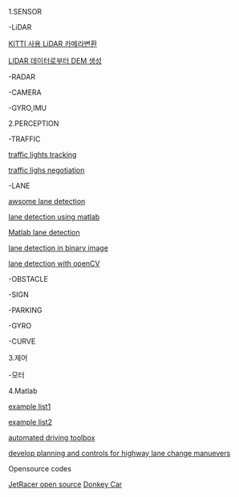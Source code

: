 1.SENSOR

  -LiDAR

  [KITTI 사용 LiDAR 카메라변환](https://darkpgmr.tistory.com/190)

  [LIDAR 데이터로부터 DEM 생성](https://docs.qgis.org/3.34/ko/docs/training_manual/forestry/basic_lidar.html)

  -RADAR
    
  -CAMERA
    
  -GYRO,IMU
    

2.PERCEPTION

  -TRAFFIC
  
  [traffic lights tracking](https://github.com/RomeroRodriguezD/Traffic-Lights-Tracking-and-Color-Detection-OpenCV)

  [traffic lighs negotiation](https://kr.mathworks.com/help/mpc/ug/traffic-light-negotiation.html)
  
  -LANE
  
  [awsome lane detection](https://docs.qgis.org/3.34/ko/docs/training_manual/forestry/basic_lidar.html)

  [lane detection using matlab](https://github.com/ysshah95/Lane-Detection-using-MATLAB)

  [Matlab lane detection](https://kr.mathworks.com/help/hdlcoder/ug/lane-detection.html)

  [lane detection in binary image](https://stackoverflow.com/questions/43794478/lane-detection-in-a-binary-image-formed-by-cloud-points)

  [lane detection with openCV](https://medium.com/@mrhwick/simple-lane-detection-with-opencv-bfeb6ae54ec0)

  -OBSTACLE
    
  -SIGN
    
  -PARKING
    
  -GYRO
    
  -CURVE
    

3.제어

  -모터


  
4.Matlab

[example list1](https://kr.mathworks.com/help/driving/examples.html?category=planning-and-control&exampleproduct=all)

[example list2](https://kr.mathworks.com/help/driving/examples.html?category=detection-and-tracking&s_tid=CRUX_topnav)

[automated driving toolbox](https://kr.mathworks.com/products/automated-driving.html)

[develop planning and controls for highway lane change manuevers](https://kr.mathworks.com/videos/develop-planning-and-controls-for-highway-lane-change-maneuvers-1593449190848.html)



Opensource codes

  [JetRacer open source](https://github.com/NVIDIA-AI-IOT/jetracer)
  [Donkey Car](https://docs.donkeycar.com/)

